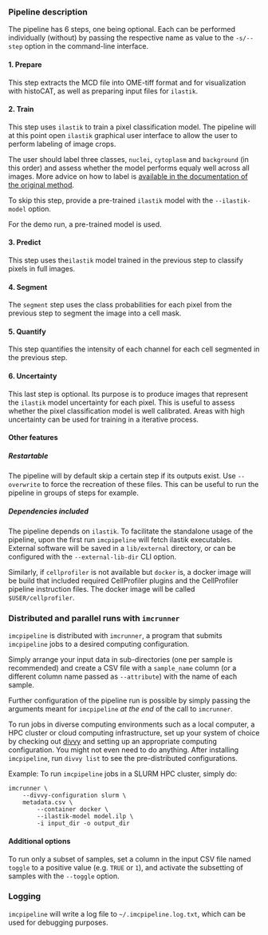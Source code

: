 
### Pipeline description

The pipeline has 6 steps, one being optional. Each can be performed individually (without) by passing the respective name as value to the `-s/--step` option in the command-line interface.

#### 1. Prepare

This step extracts the MCD file into OME-tiff format and for visualization with histoCAT, as well as preparing input files for `ilastik`.

#### 2. Train

This step uses `ilastik` to train a pixel classification model. The pipeline will at this point open `ilastik` graphical user interface to allow the user to perform labeling of image crops.

The user should label three classes, `nuclei`, `cytoplasm` and `background` (in this order) and assess whether the model performs equaly well across all images. More advice on how to label is [available in the documentation of the original method](https://github.com/BodenmillerGroup/ImcSegmentationPipeline/blob/development/documentation/imcsegmentationpipeline_documentation.pdf).

To skip this step, provide a pre-trained `ilastik` model with the `--ilastik-model` option.

For the demo run, a pre-trained model is used.

#### 3. Predict

This step uses the`ilastik` model trained in the previous step to classify pixels in full images.

#### 4. Segment

The `segment` step uses the class probabilities for each pixel from the previous step to segment the image into a cell mask.

#### 5. Quantify

This step quantifies the intensity of each channel for each cell segmented in the previous step.

#### 6. Uncertainty

This last step is optional. Its purpose is to produce images that represent the `ilastik` model uncertainty for each pixel. This is useful to assess whether the pixel classification model is well calibrated. Areas with high uncertainty can be used for training in a iterative process.

#### Other features

##### Restartable

The pipeline will by default skip a certain step if its outputs exist. Use `--overwrite` to force the recreation of these files. This can be useful to run the pipeline in groups of steps for example.

##### Dependencies included

The pipeline depends on `ilastik`. To facilitate the standalone usage of the pipeline, upon the first run `imcpipeline` will fetch ilastik executables. External software will be saved in a `lib/external` directory, or can be configured with the `--external-lib-dir` CLI option.

Similarly, if `cellprofiler` is not available but `docker` is, a docker image will be build that included required CellProfiler plugins and the CellProfiler pipeline instruction files. The docker image will be called `$USER/cellprofiler`.

### Distributed and parallel runs with `imcrunner`

`imcpipeline` is distributed with `imcrunner`, a program that submits `imcpipeline` jobs to a desired computing configuration.

Simply arrange your input data in sub-directories (one per sample is recommended) and create a CSV file with a `sample_name` column (or a different  column name passed as `--attribute`) with the name of each sample.

Further configuration of the pipeline run is possible by simply passing the arguments meant for `imcpipeline` *at the end* of the call to `imcrunner`.

To run jobs in diverse computing environments such as a local computer, a HPC cluster or cloud computing infrastructure, set up your system of choice by checking out [divvy](https://github.com/pepkit/divvy) and setting up an appropriate computing configuration. You might not even need to do anything. After installing `imcpipeline`, run `divvy list` to see the pre-distributed configurations.

Example:
To run `imcpipeline` jobs in a SLURM HPC cluster, simply do:
```
imcrunner \
    --divvy-configuration slurm \
    metadata.csv \
        --container docker \
        --ilastik-model model.ilp \
        -i input_dir -o output_dir
```

#### Additional options

To run only a subset of samples, set a column in the input CSV file named `toggle` to a positive value (e.g. `TRUE` or `1`), and activate the subsetting of samples with the `--toggle` option.

### Logging

`imcpipeline` will write a log file to `~/.imcpipeline.log.txt`, which can be used for debugging purposes.
